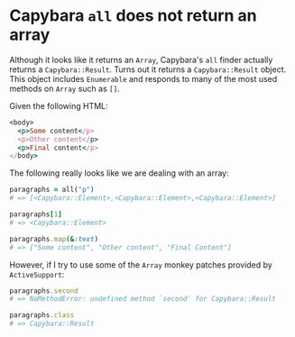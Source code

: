# Capybara `all` does not return an array

Although it looks like it returns an `Array`, Capybara's `all` finder actually
returns a `Capybara::Result`.  Turns out it returns a `Capybara::Result` object.
This object includes `Enumerable` and responds to many of the most used methods
on `Array` such as `[]`.

Given the following HTML:

```ruby
<body>
  <p>Some content</p>
  <p>Other content</p>
  <p>Final content</p>
</body>
```

The following really looks like we are dealing with an array:

```ruby
paragraphs = all("p")
# => [<Capybara::Element>,<Capybara::Element>,<Capybara::Element>]

paragraphs[1]
# => <Capybara::Element>

paragraphs.map(&:text)
# => ["Some content", "Other content", "Final Content"]
```

However, if I try to use some of the `Array` monkey patches provided by
`ActiveSupport`:

```ruby
paragraphs.second
# => NoMethodError: undefined method `second' for Capybara::Result

paragraphs.class
# => Capybara::Result
```
